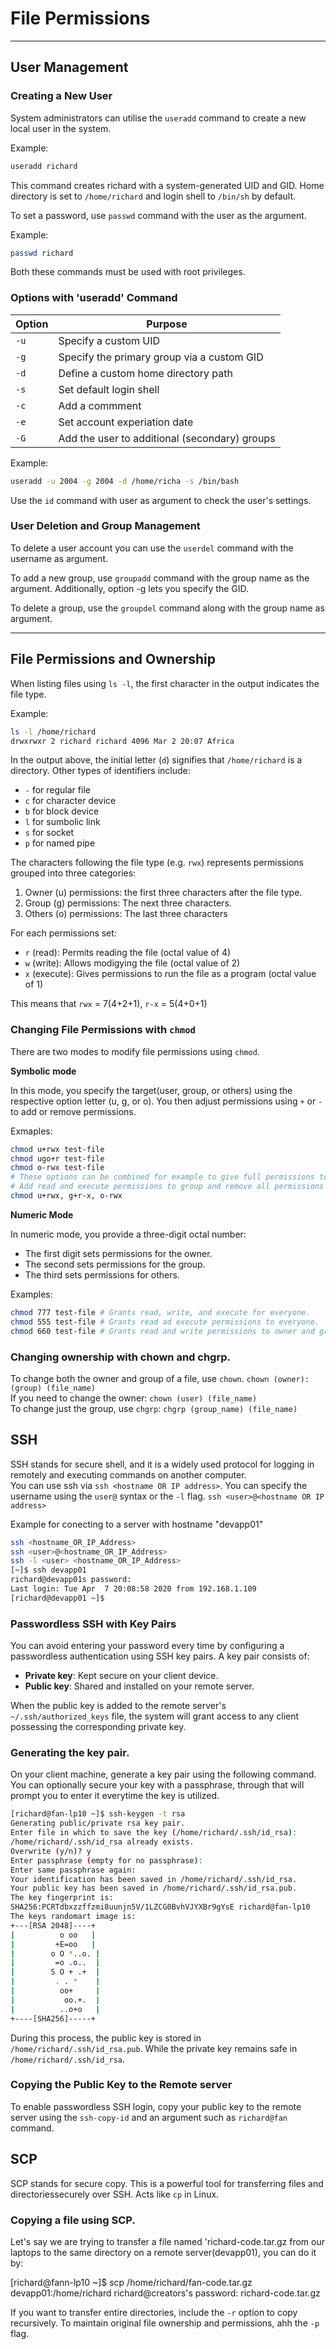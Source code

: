 # File Permissions

---

## User Management

### Creating a New User

System administrators can utilise the `useradd` command to create a new local user in the system.

Example:
```bash
useradd richard
```
This command creates richard with a system-generated UID and GID. Home directory is set to `/home/richard` and login shell to `/bin/sh` by default.

To set a password, use `passwd` command with the user as the argument.

Example:
```bash
passwd richard
```
Both these commands must be used with root privileges.

### Options with 'useradd' Command

| Option | Purpose | 
|---------|---------|
| `-u` | Specify a custom UID | 
| `-g` | Specify the primary group via a custom GID | 
| `-d` | Define a custom home directory path | 
| `-s` | Set default login shell |
| `-c` | Add a commment | 
| `-e` | Set account experiation date| 
| `-G` | Add the user to additional (secondary) groups |

Example:
```bash
useradd -u 2004 -g 2004 -d /home/richa -s /bin/bash
```

Use the `id` command with user as argument to check the user's settings.

### User Deletion and Group Management

To delete a user account you can use the `userdel` command with the username as argument.

To add a new group, use `groupadd` command with the group name as the argument. Additionally, option -g lets you specify the GID.

To delete a group, use the `groupdel` command along with the group name as argument.

---

## File Permissions and Ownership

When listing files using `ls -l`, the first character in the output indicates the file type.

Example:
```bash
ls -l /home/richard
drwxrwxr 2 richard richard 4096 Mar 2 20:07 Africa
```
In the output above, the initial letter (`d`) signifies that `/home/richard` is a directory. Other types of identifiers include:
- `-` for regular file
- `c` for character device
- `b` for block device
- `l` for sumbolic link
- `s` for socket
- `p` for named pipe

The characters following the file type (e.g. `rwx`) represents permissions grouped into three categories:

1. Owner (u) permissions: the first three characters after the file type.
2. Group (g) permissions: The next three characters.
3. Others (o) permissions: The last three characters

For each permissions set:
- `r` (read): Permits reading the file (octal value of 4)
- `w` (write): Allows modigying the file (octal value of 2)
- `x` (execute): Gives permissions to run the file as a program (octal value of 1)

This means that `rwx` = 7(4+2+1), `r-x` = 5(4+0+1)

### Changing File Permissions with `chmod`

There are two modes to modify file permissions using `chmod`.

**Symbolic mode**

In this mode, you specify the target(user, group, or others) using the respective option letter (u, g, or o). You then adjust permissions using `+` or `-` to add or remove permissions.

Exmaples:
```bash
chmod u+rwx test-file
chmod ugo+r test-file
chmod o-rwx test-file
# These options can be combined for example to give full permissions to the owner.
# Add read and execute permissions to group and remove all permissions for others:
chmod u+rwx, g+r-x, o-rwx
```

**Numeric Mode**

In numeric mode, you provide a three-digit octal number:
- The first digit sets permissions for the owner.
- The second sets permissions for the group.
- The third sets permissions for others.

Examples:
```bash
chmod 777 test-file # Grants read, write, and execute for everyone.
chmod 555 test-file # Grants read ad execute permissions to everyone.
chmod 660 test-file # Grants read and write permissions to owner and group, but none to others.
```

### Changing ownership with chown and chgrp.

To change both the owner and group of a file, use `chown`.
`chown (owner):(group) (file_name)`  
If you need to change the owner:
`chown (user) (file_name)`  
To change just the group, use `chgrp`:
`chgrp (group_name) (file_name)`

## SSH

SSH stands for secure shell, and it is a widely used protocol for logging in remotely and executing commands on another computer.  
You can use ssh via `ssh <hostname OR IP address>`. You can specify the username using the `user@` syntax or the `-l` flag. `ssh <user>@<hostname OR IP address>`

Example for conecting to a server with hostname "devapp01"
```bash
ssh <hostname_OR_IP_Address>
ssh <user>@<hostname_OR_IP_Address>
ssh -l <user> <hostname_OR_IP_Address>
[~]$ ssh devapp01
richard@devapp01s password:
Last login: Tue Apr  7 20:08:58 2020 from 192.168.1.109
[richard@devapp01 ~]$
```

### Passwordless SSH with Key Pairs

You can avoid entering your password every time by configuring a passwordless authentication using SSH key pairs. A key pair consists of:
- **Private key**: Kept secure on your client device.
- **Public key**: Shared and installed on your remote server.

When the public key is added to the remote server's `~/.ssh/authorized_keys` file, the system will grant access to any client possessing the corresponding private key.

### Generating the key pair.  

On your client machine, generate a key pair using the following command. You can optionally secure your key with a passphrase, through that will prompt you to enter it everytime the key is utilized.

```bash
[richard@fan-lp10 ~]$ ssh-keygen -t rsa
Generating public/private rsa key pair.
Enter file in which to save the key (/home/richard/.ssh/id_rsa):
/home/richard/.ssh/id_rsa already exists.
Overwrite (y/n)? y
Enter passphrase (empty for no passphrase):
Enter same passphrase again:
Your identification has been saved in /home/richard/.ssh/id_rsa.
Your public key has been saved in /home/richard/.ssh/id_rsa.pub.
The key fingerprint is:
SHA256:PCRTdbxzzffzmi8uunjn5V/1LZCG0BvhVJYXBr9gYsE richard@fan-lp10
The keys randomart image is:
+---[RSA 2048]----+
|          o oo   |
|         +E=oo   |
|        o O *..o. |
|         =o .o..  |
|        S O + .+  |
|         . . *    |
|          oo+     |
|           oo.+.  |
|          ..o+o   |
+----[SHA256]-----+
```
During this process, the public key is stored in `/home/richard/.ssh/id_rsa.pub`. While the private key remains safe in `/home/richard/.ssh/id_rsa`.

### Copying the Public Key to the Remote server

To enable passwordless SSH login, copy your public key to the remote server using the `ssh-copy-id` and an argument such as `richard@fan` command. 

## SCP

SCP stands for secure copy. This is a powerful tool for transferring files and directoriessecurely over SSH. Acts like `cp` in Linux.

### Copying a file using SCP.

Let's say we are trying to transfer a file named 'richard-code.tar.gz from our laptops to the same directory on a remote server(devapp01), you can do it by:  

[richard@fann-lp10 ~]$ scp /home/richard/fan-code.tar.gz devapp01:/home/richard
richard@creators's password:
richard-code.tar.gz 

If you want to transfer entire directories, include the `-r` option to copy recursively. To maintain original file ownership and permissions, ahh the `-p` flag.
